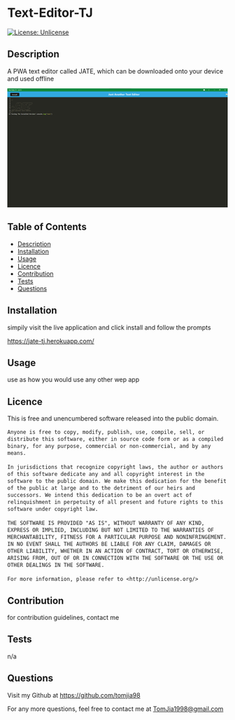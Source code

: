 # Text-Editor-TJ

[![License: Unlicense](https://img.shields.io/badge/license-Unlicense-blue.svg)](http://unlicense.org/)

## Description

A PWA text editor called JATE, which can be downloaded onto your device and used offline

![](./live%20app.png)

## Table of Contents

- [Description](#description)
- [Installation](#installation)
- [Usage](#usage)
- [Licence](#licence)
- [Contribution](#contribution)
- [Tests](#tests)
- [Questions](#questions)

## Installation

simpily visit the live application and click install and follow the prompts

https://jate-tj.herokuapp.com/

## Usage

use as how you would use any other wep app

## Licence

This is free and unencumbered software released into the public domain.

    Anyone is free to copy, modify, publish, use, compile, sell, or
    distribute this software, either in source code form or as a compiled
    binary, for any purpose, commercial or non-commercial, and by any
    means.

    In jurisdictions that recognize copyright laws, the author or authors
    of this software dedicate any and all copyright interest in the
    software to the public domain. We make this dedication for the benefit
    of the public at large and to the detriment of our heirs and
    successors. We intend this dedication to be an overt act of
    relinquishment in perpetuity of all present and future rights to this
    software under copyright law.

    THE SOFTWARE IS PROVIDED "AS IS", WITHOUT WARRANTY OF ANY KIND,
    EXPRESS OR IMPLIED, INCLUDING BUT NOT LIMITED TO THE WARRANTIES OF
    MERCHANTABILITY, FITNESS FOR A PARTICULAR PURPOSE AND NONINFRINGEMENT.
    IN NO EVENT SHALL THE AUTHORS BE LIABLE FOR ANY CLAIM, DAMAGES OR
    OTHER LIABILITY, WHETHER IN AN ACTION OF CONTRACT, TORT OR OTHERWISE,
    ARISING FROM, OUT OF OR IN CONNECTION WITH THE SOFTWARE OR THE USE OR
    OTHER DEALINGS IN THE SOFTWARE.

    For more information, please refer to <http://unlicense.org/>

## Contribution

for contribution guidelines, contact me

## Tests

n/a

## Questions

Visit my Github at
https://github.com/tomjia98

For any more questions, feel free to contact me at TomJia1998@gmail.com
